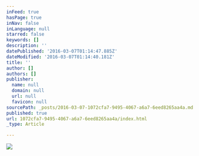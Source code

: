 ```yaml
---
inFeed: true
hasPage: true
inNav: false
inLanguage: null
starred: false
keywords: []
description: ''
datePublished: '2016-03-07T01:14:47.885Z'
dateModified: '2016-03-07T01:14:40.181Z'
title: ''
author: []
authors: []
publisher:
  name: null
  domain: null
  url: null
  favicon: null
sourcePath: _posts/2016-03-07-1072cfa7-9495-4067-a6a7-6eed8265aa4a.md
published: true
url: 1072cfa7-9495-4067-a6a7-6eed8265aa4a/index.html
_type: Article

---
```

![](https://the-grid-user-content.s3-us-west-2.amazonaws.com/3c420c29-a907-4497-9832-fcbd9dc8ba67.jpg)